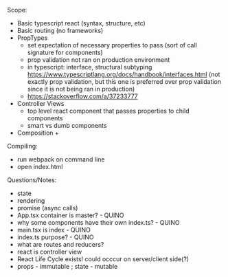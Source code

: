 Scope:
- Basic typescript react (syntax, structure, etc)
- Basic routing (no frameworks)
- PropTypes
    - set expectation of necessary properties to pass (sort of call signature for components)
    - prop validation not ran on production environment
    - in typescript: interface, structural subtyping https://www.typescriptlang.org/docs/handbook/interfaces.html (not exactly prop validation, but this one is preferred over prop validation since it is not being ran in production)
    - https://stackoverflow.com/a/37233777
- Controller Views
    - top level react component that passes properties to child components 
    - smart vs dumb components
- Composition +

Compiling:
- run webpack on command line
- open index.html

Questions/Notes:
- state
- rendering
- promise (async calls)
- App.tsx container is master? - QUINO
- why some components have their own index.ts? - QUINO
- main.tsx is index - QUINO
- index.ts purpose? - QUINO
- what are routes and reducers?
- react is controller view
- React Life Cycle exists! could occcur on server/client side(?)
- props - immutable ; state - mutable
